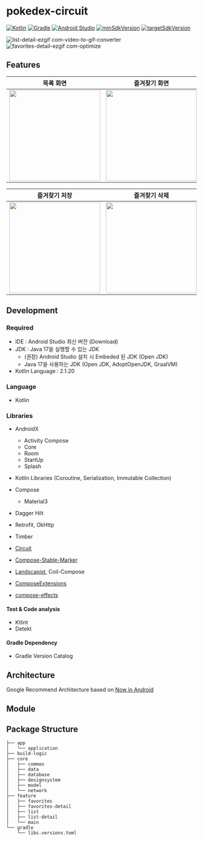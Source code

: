 # pokedex-circuit
[![Kotlin](https://img.shields.io/badge/Kotlin-2.1.20-blue.svg)](https://kotlinlang.org)
[![Gradle](https://img.shields.io/badge/gradle-8.10-green.svg)](https://gradle.org/)
[![Android Studio](https://img.shields.io/badge/Android%20Studio-2024.3.1%20%28Meerkat%29-green)](https://developer.android.com/studio)
[![minSdkVersion](https://img.shields.io/badge/minSdkVersion-26-red)](https://developer.android.com/distribute/best-practices/develop/target-sdk)
[![targetSdkVersion](https://img.shields.io/badge/targetSdkVersion-35-orange)](https://developer.android.com/distribute/best-practices/develop/target-sdk)
<br/>

![list-detail-ezgif com-video-to-gif-converter](https://github.com/user-attachments/assets/723d85ec-3abe-40e6-927e-2c44c87b6916)
![favorites-detail-ezgif com-optimize](https://github.com/user-attachments/assets/058ed80b-70cb-412e-8cf6-0fa8b0423daa)


## Features
|목록 화면|즐겨찾기 화면|
|:-----:|:-----:|
|<img width="240" src="https://github.com/user-attachments/assets/a4063504-25b1-4347-9862-288aaa17cd20">|<img width="240" src="https://github.com/user-attachments/assets/12e89854-b62c-4743-a2cf-f224bba6f52a">|

|즐겨찾기 저장|즐겨찾기 삭제|
|:-----:|:-----:|
|<img width="240" src="https://github.com/user-attachments/assets/723d85ec-3abe-40e6-927e-2c44c87b6916">|<img width="240" src="https://github.com/user-attachments/assets/058ed80b-70cb-412e-8cf6-0fa8b0423daa">|

## Development

### Required

- IDE : Android Studio 최신 버전 (Download)
- JDK : Java 17을 실행할 수 있는 JDK
    - (권장) Android Studio 설치 시 Embeded 된 JDK (Open JDK)
    - Java 17을 사용하는 JDK (Open JDK, AdoptOpenJDK, GraalVM)     
- Kotlin Language : 2.1.20

### Language

- Kotlin

### Libraries

- AndroidX
  - Activity Compose
  - Core
  - Room
  - StartUp
  - Splash

- Kotlin Libraries (Coroutine, Serialization, Immutable Collection)
- Compose
  - Material3

- Dagger Hilt
- Retrofit, OkHttp
- Timber
- [Circuit](https://github.com/slackhq/circuit)
- [Compose-Stable-Marker](https://github.com/skydoves/compose-stable-marker)
- [Landscapist](https://github.com/skydoves/landscapist), Coil-Compose
- [ComposeExtensions](https://github.com/taehwandev/ComposeExtensions)
- [compose-effects](https://github.com/skydoves/compose-effects)

#### Test & Code analysis

- Ktlint
- Detekt

#### Gradle Dependency

- Gradle Version Catalog

## Architecture
Google Recommend Architecture based on [Now in Android](https://github.com/android/nowinandroid)

## Module

## Package Structure
```
├── app
│   └── application
├── build-logic
├── core
│   ├── common
│   ├── data
│   ├── database
│   ├── designsystem
│   ├── model
│   └── network
├── feature
│   ├── favorites
│   ├── favorites-detail
│   ├── list
│   ├── list-detail
│   └── main
└── gradle
    └── libs.versions.toml
```
<br/>
